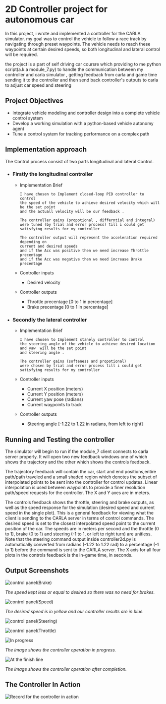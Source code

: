 
# 2D Controller project for autonomous car

In this project, i wrote and implemented a controller for the CARLA simulator.
my goal was to control the vehicle to follow a race track by navigating through preset waypoints.
The vehicle needs to reach these waypoints at certain desired speeds,
so both longitudinal and lateral control will be required.

the project is a part of self driving car coursre which providing to me python script(a.k.a module_7.py)
to handle the communication between my controller and carla simulator ,
getting feedback from carla and game time sending it to the controller
and then send back controller's outputs to carla to adjust car speed and steering
  
## Project Objectives

- Integrate vehicle modeling and controller design into a complete vehicle control system
- Develop a working simulation with a python-based vehicle autonomy agent
- Tune a control system for tracking performance on a complex path

## Implementation approach

The Control process consist of two parts longitudinal and lateral Control.

- ### Firstly the longitudinal controller

  - Implementation Brief

        I have chosen to Implement closed-loop PID controller to control
        the speed of the vehicle to achieve desired velocity which will be the set point
        and the actuall velocity will be our feedback .

        The controller gains (propotional , differntial and integral)
        were tuned (by trial and error process) till i could get
        satisfying results for my controller

        The controller output will represent the acceleration required depending on
        current and desired speeds
        and if the Acc was positive then we need increase Throttle precentage
        and if the Acc was negative then we need increase Brake precentage

  - Controller inputs
    - Desired velocity
  - Controller outputs
    - Throttle precentage [0 to 1 in percentage]
    - Brake precentage  [0 to 1 in percentage]

- ### Secondly the lateral controller

  - Implementation Brief

        I have chosen to Implement stanely controller to control
        the steering angle of the vehicle to achieve desired location and yaw  will be the set point
        and steering angle .

        The controller gains (softeness and propotional)
        were chosen by trial and error process till i could get
        satisfying results for my controller

  - Controller inputs
    - Current X position (meters)
    - Current Y position (meters)
    - Current yaw pose (radians)
    - Current waypoints to track
  - Controller outputs
    - Steering angle [-1.22 to 1.22 in radians, from left to right]

## Running and Testing the controller

The simulator will begin to run if the module_7 client connects to carla server properly.
It will open two new feedback windows one of which shows the trajectory and the other which shows the controls feedback.

The trajectory feedback will contain the car,
start and end positions,entire path/path traveled and a small shaded region
which denotes the subset of interpolated points to be sent into the controller for control updates.
Linear interpolation is used between waypoints to provide a finer resolution path/speed requests for the controller.
The X and Y axes are in meters.

The controls feedback shows the throttle, steering and brake outputs,
as well as the speed response for the simulation (desired speed and current speed in the single plot).
This is a general feedback for viewing what the client is sending to the CARLA server in terms of control commands.
The desired speed is set to the closest interpolated speed point to the current position of the car.
The speeds are in meters per second and the throttle (0 to 1), brake (0 to 1)
and steering (-1 to 1, or left to right turn) are unitless.
Note that the steering command output inside controller2d.py
is automatically converted from radians (-1.22 to 1.22 rad)
to a percentage (-1 to 1) before the command is sent to the CARLA server.
The X axis for all four plots in the controls feedback is the in-game time, in seconds.

## Output Screenshots

![control panel(Brake)](controller_output/brake_output.png "Brake Output")

*The speed kept less or equal to desired so there was no need for brakes.*

![control panel(Speed)](controller_output/forward_speed.png "Forward Speed")

*The desired speed is in yellow and our controller results are in blue.*

![control panel(Steering)](controller_output/steer_output.png "Steering Output")

![control panel(Throttle)](controller_output/throttle_output.png "Throttle Output")

![In progress](media/sdc.jpg "In progress")

*The image shows the controller operation in progress.*

![At the finish line](controller_output/trajectory.png "At the finish line")

*The image shows the controller operation after completion.*

## The Controller In Action

![Record for the controller in action](media/cover.gif)
